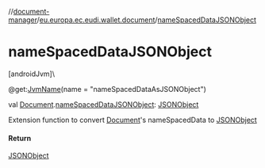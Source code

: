 //[document-manager](../../index.md)/[eu.europa.ec.eudi.wallet.document](index.md)/[nameSpacedDataJSONObject](name-spaced-data-j-s-o-n-object.md)

# nameSpacedDataJSONObject

[androidJvm]\

@get:[JvmName](https://kotlinlang.org/api/latest/jvm/stdlib/kotlin.jvm/-jvm-name/index.html)(name =
&quot;nameSpacedDataAsJSONObject&quot;)

val [Document](-document/index.md).[nameSpacedDataJSONObject](name-spaced-data-j-s-o-n-object.md): [JSONObject](https://developer.android.com/reference/kotlin/org/json/JSONObject.html)

Extension function to convert [Document](-document/index.md)'s nameSpacedData
to [JSONObject](https://developer.android.com/reference/kotlin/org/json/JSONObject.html)

#### Return

[JSONObject](https://developer.android.com/reference/kotlin/org/json/JSONObject.html)
